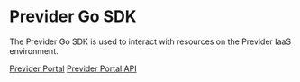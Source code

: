 # Previder Go SDK

The Previder Go SDK is used to interact with resources on the Previder IaaS environment. 

[Previder Portal](https://portal.previder.nl)
[Previder Portal API](https://portal.previder.nl/api-docs.html)
